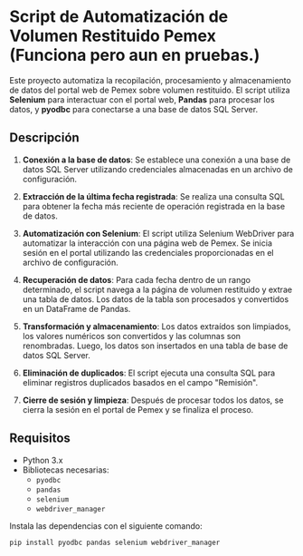 # Script de Automatización de Volumen Restituido Pemex (Funciona pero aun en pruebas.)

Este proyecto automatiza la recopilación, procesamiento y almacenamiento de datos del portal web de Pemex sobre volumen restituido. El script utiliza **Selenium** para interactuar con el portal web, **Pandas** para procesar los datos, y **pyodbc** para conectarse a una base de datos SQL Server.

## Descripción

1. **Conexión a la base de datos**: Se establece una conexión a una base de datos SQL Server utilizando credenciales almacenadas en un archivo de configuración.
   
2. **Extracción de la última fecha registrada**: Se realiza una consulta SQL para obtener la fecha más reciente de operación registrada en la base de datos.

3. **Automatización con Selenium**: El script utiliza Selenium WebDriver para automatizar la interacción con una página web de Pemex. Se inicia sesión en el portal utilizando las credenciales proporcionadas en el archivo de configuración.

4. **Recuperación de datos**: Para cada fecha dentro de un rango determinado, el script navega a la página de volumen restituido y extrae una tabla de datos. Los datos de la tabla son procesados y convertidos en un DataFrame de Pandas.

5. **Transformación y almacenamiento**: Los datos extraídos son limpiados, los valores numéricos son convertidos y las columnas son renombradas. Luego, los datos son insertados en una tabla de base de datos SQL Server.

6. **Eliminación de duplicados**: El script ejecuta una consulta SQL para eliminar registros duplicados basados en el campo "Remisión".

7. **Cierre de sesión y limpieza**: Después de procesar todos los datos, se cierra la sesión en el portal de Pemex y se finaliza el proceso.

## Requisitos

- Python 3.x
- Bibliotecas necesarias:
  - `pyodbc`
  - `pandas`
  - `selenium`
  - `webdriver_manager`

Instala las dependencias con el siguiente comando:

```bash
pip install pyodbc pandas selenium webdriver_manager
